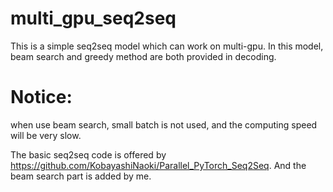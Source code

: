 # multi_gpu_seq2seq

This is a simple seq2seq model which can work on multi-gpu. In this model, beam search and greedy method are both provided in decoding.

# Notice:
when use beam search, small batch is not used, and the computing speed will be very slow.

The basic seq2seq code is offered by https://github.com/KobayashiNaoki/Parallel_PyTorch_Seq2Seq. And the beam search part is added by me.
